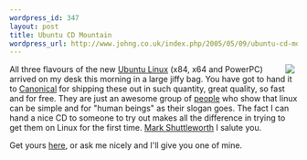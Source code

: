 ```yaml
--- 
wordpress_id: 347
layout: post
title: Ubuntu CD Mountain
wordpress_url: http://www.johng.co.uk/index.php/2005/05/09/ubuntu-cd-mountain/
---
```

<p><a target="_self" href="http://www.flickr.com/photos/jgriffin/13151868/"><img hspace="5" border="0" align="right" src="http://photos10.flickr.com/13151868_13d7a37603_m.jpg" /></a>All three flavours of the new <a target="_self" href="http://www.ubuntulinux.org/">Ubuntu Linux</a> (x84, x64 and PowerPC) arrived on my desk this morning in a large jiffy bag. You have got to hand it to <a target="_self" href="http://www.canonical.com/">Canonical</a> for shipping these out in such quantity, great quality, so fast and for free. They are just an awesome group of <a href="http://planet.ubuntulinux.org/" target="_self">people</a> who show that linux can be simple and for &quot;human beings&quot; as their slogan goes. The fact I can hand a nice CD to someone to try out makes all the difference in trying to get them on Linux for the first time. <a href="http://www.markshuttleworth.com/" target="_self">Mark Shuttleworth</a> I salute you.</p><p>Get yours <a href="http://shipit.ubuntulinux.org/" target="_self">here</a>, or ask me nicely and I'll give you one of mine.</p>
